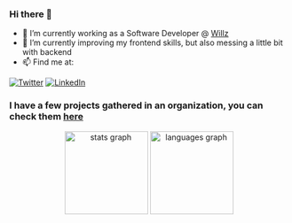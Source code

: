 ### Hi there 👋

- 🔭 I’m currently working as a Software Developer @ [Willz](https://www.willz.cars/)
- 🌱 I’m currently improving my frontend skills, but also messing a little bit with backend 
- 📫 Find me at: 

<div>
  
[![Twitter](https://img.shields.io/badge/Twitter-1DA1F2?style=for-the-badge&logo=twitter&logoColor=white)](https://twitter.com/gapraado/)
[![LinkedIn](https://img.shields.io/badge/LinkedIn-0077B5?style=for-the-badge&logo=linkedin&logoColor=white)](https://www.linkedin.com/in/gabriel-prado-silva/)  
  
</div>




### I have a few projects gathered in an organization, you can check them [here](https://github.com/gabriel-devco)

<div align="center">
  <img src="https://github-readme-stats.vercel.app/api?hide_title=false&hide_rank=false&show_icons=true&include_all_commits=true&count_private=true&disable_animations=false&theme=dracula&locale=pt-br&hide_border=false&username=gaprados" height="150" alt="stats graph"  />
  <img src="https://github-readme-stats.vercel.app/api/top-langs?locale=pt-br&hide_title=false&layout=compact&card_width=320&langs_count=5&theme=dracula&hide_border=false&username=gaprados" height="150" alt="languages graph"  />
</div>

###

